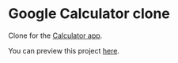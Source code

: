 # Google Calculator clone

Clone for the [Calculator app](https://play.google.com/store/apps/details?id=com.google.android.calculator&hl=en_US&gl=US).

You can preview this project [here](https://gcalculator-clone.surge.sh/).
